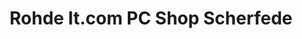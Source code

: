 ---
title: "Rohde It.com PC Shop Scherfede"
url: /warburg/rohde-it-com-pc-shop-scherfede/
shop: Computer
---